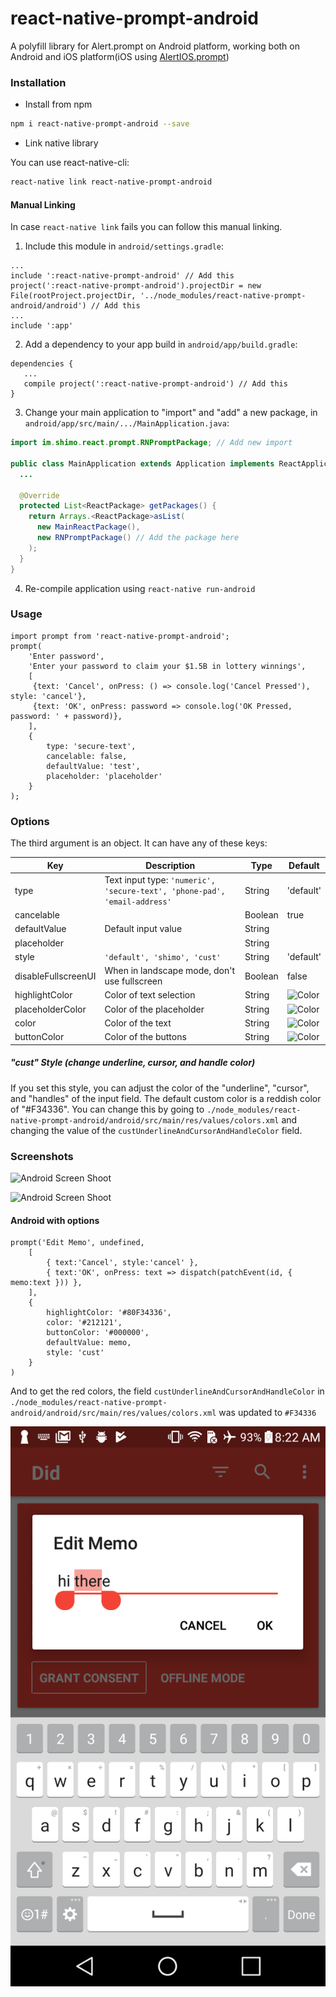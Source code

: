 # react-native-prompt-android
A polyfill library for Alert.prompt on Android platform, working both on Android and iOS platform(iOS using [AlertIOS.prompt](http://facebook.github.io/react-native/docs/alertios.html#prompt))


### Installation

* Install from npm

```bash
npm i react-native-prompt-android --save
```

* Link native library

You can use react-native-cli:
```bash
react-native link react-native-prompt-android
```

#### Manual Linking
In case `react-native link` fails you can follow this manual linking.

1. Include this module in `android/settings.gradle`:

```
...
include ':react-native-prompt-android' // Add this
project(':react-native-prompt-android').projectDir = new File(rootProject.projectDir, '../node_modules/react-native-prompt-android/android') // Add this
...
include ':app'
```

2. Add a dependency to your app build in `android/app/build.gradle`:

```
dependencies {
   ...
   compile project(':react-native-prompt-android') // Add this
}
```

3. Change your main application to "import" and "add" a new package, in `android/app/src/main/.../MainApplication.java`:

```java
import im.shimo.react.prompt.RNPromptPackage; // Add new import

public class MainApplication extends Application implements ReactApplication {
  ...

  @Override
  protected List<ReactPackage> getPackages() {
    return Arrays.<ReactPackage>asList(
      new MainReactPackage(),
      new RNPromptPackage() // Add the package here
    );
  }
}
```

4. Re-compile application using `react-native run-android`

### Usage

```
import prompt from 'react-native-prompt-android';
prompt(
    'Enter password',
    'Enter your password to claim your $1.5B in lottery winnings',
    [
     {text: 'Cancel', onPress: () => console.log('Cancel Pressed'), style: 'cancel'},
     {text: 'OK', onPress: password => console.log('OK Pressed, password: ' + password)},
    ],
    {
        type: 'secure-text',
        cancelable: false,
        defaultValue: 'test',
        placeholder: 'placeholder'
    }
);
```

### Options
The third argument is an object. It can have any of these keys:

| Key                 | Description                                                                       | Type    | Default                                                             |
|---------------------|-----------------------------------------------------------------------------------|---------|---------------------------------------------------------------------|
| type                | Text input type: `'numeric', 'secure-text', 'phone-pad', 'email-address'`         | String  | 'default'                                                           |
| cancelable          |                                                                                   | Boolean | true                                                                |
| defaultValue        | Default input value                                                               | String  |                                                                     |
| placeholder         |                                                                                   | String  |                                                                     |
| style               | `'default', 'shimo', 'cust'`                                                      | String  | 'default'                                                           |
| disableFullscreenUI | When in landscape mode, don't use fullscreen                                      | Boolean | false                                                               |
| highlightColor      | Color of text selection                                                           | String  | ![Color](#https://facebook.github.io/react-native/docs/colors.html) |
| placeholderColor    | Color of the placeholder                                                          | String  | ![Color](#https://facebook.github.io/react-native/docs/colors.html) |
| color               | Color of the text                                                                 | String  | ![Color](#https://facebook.github.io/react-native/docs/colors.html) |
| buttonColor         | Color of the buttons                                                              | String  | ![Color](#https://facebook.github.io/react-native/docs/colors.html) |

##### "cust" Style (change underline, cursor, and handle color)
If you set this style, you can adjust the color of the "underline", "cursor", and "handles" of the input field. The default custom color is a reddish color of "#F34336". You can change this by going to `./node_modules/react-native-prompt-android/android/src/main/res/values/colors.xml` and changing the value of the `custUnderlineAndCursorAndHandleColor` field.

### Screenshots

![Android Screen Shoot](./Example/android.png)

![Android Screen Shoot](./Example/ios.png)

#### Android with options

    prompt('Edit Memo', undefined,
        [
            { text:'Cancel', style:'cancel' },
            { text:'OK', onPress: text => dispatch(patchEvent(id, { memo:text })) },
        ],
        {
            highlightColor: '#80F34336',
            color: '#212121',
            buttonColor: '#000000',
            defaultValue: memo,
            style: 'cust'
        }
    )

And to get the red colors, the field `custUnderlineAndCursorAndHandleColor` in `./node_modules/react-native-prompt-android/android/src/main/res/values/colors.xml` was updated to `#F34336`


![Android Screen Shoot](./Example/android-options.png)
